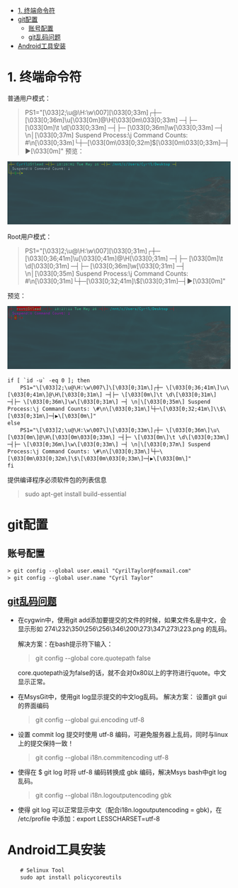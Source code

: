 <!-- TOC -->

- [1. 终端命令符](#1-终端命令符)
- [git配置](#git配置)
    - [账号配置](#账号配置)
    - [git乱码问题](#git乱码问题)
- [Android工具安装](#android工具安装)

<!-- /TOC -->

# 1. 终端命令符
普通用户模式：
> PS1="\[\033]2;\u@\H:\w\007\]\[\033[0;33m\]┌┼─ \[\033[0;36m\]\u\[\033[0m\]@\H\[\033[0m\033[0;33m\] ─┤├─ \[\033[0m\]\t \d\[\033[0;33m\] ─┤├─ \[\033[0;36m\]\w\[\033[0;33m\] ─┤ \n│\[\033[0;37m\] Suspend Process:\j Command Counts: \#\n\[\033[0;33m\]└┼─\[\033[0m\033[0;32m\]\$\[\033[0m\033[0;33m\]─┤▶\[\033[0m\]"
预览：

![普通用户终端显示](material/user.png)

Root用户模式：
> PS1="\[\033]2;\u@\H:\w\007\]\[\033[0;31m\]┌┼─ \[\033[0;36;41m\]\u\[\033[0;41m\]@\H\[\033[0;31m\] ─┤├─ \[\033[0m\]\t \d\[\033[0;31m\] ─┤├─ \[\033[0;36m\]\w\[\033[0;31m\] ─┤ \n│\[\033[0;35m\] Suspend Process:\j Command Counts: \#\n\[\033[0;31m\]└┼─\[\033[0;32;41m\]\\$\[\033[0;31m\]─┤▶\[\033[0m\]"

预览：

![Root用户终端显示](material/Root.png)


``` shell
if [ `id -u` -eq 0 ]; then
    PS1="\[\033]2;\u@\H:\w\007\]\[\033[0;31m\]┌┼─ \[\033[0;36;41m\]\u\[\033[0;41m\]@\H\[\033[0;31m\] ─┤├─ \[\033[0m\]\t \d\[\033[0;31m\] ─┤├─ \[\033[0;36m\]\w\[\033[0;31m\] ─┤ \n│\[\033[0;35m\] Suspend Process:\j Command Counts: \#\n\[\033[0;31m\]└┼─\[\033[0;32;41m\]\\$\[\033[0;31m\]─┤▶\[\033[0m\]"
else
    PS1="\[\033]2;\u@\H:\w\007\]\[\033[0;33m\]┌┼─ \[\033[0;36m\]\u\[\033[0m\]@\H\[\033[0m\033[0;33m\] ─┤├─ \[\033[0m\]\t \d\[\033[0;33m\] ─┤├─ \[\033[0;36m\]\w\[\033[0;33m\] ─┤ \n│\[\033[0;37m\] Suspend Process:\j Command Counts: \#\n\[\033[0;33m\]└┼─\[\033[0m\033[0;32m\]\$\[\033[0m\033[0;33m\]─┤▶\[\033[0m\]"
fi
```

提供编译程序必须软件包的列表信息
> sudo apt-get install build-essential

# git配置

## 账号配置
    > git config --global user.email "CyrilTaylor@foxmail.com"
    > git config --global user.name "Cyril Taylor"

## [git乱码问题](http://blog.csdn.net/tyro_java/article/details/53439537)
 - 在cygwin中，使用git add添加要提交的文件的时候，如果文件名是中文，会显示形如 274\232\350\256\256\346\200\273\347\273\223.png 的乱码。

    解决方案：在bash提示符下输入：
    > git config --global core.quotepath false

    core.quotepath设为false的话，就不会对0x80以上的字符进行quote。中文显示正常。

 - 在MsysGit中，使用git log显示提交的中文log乱码。
    解决方案：
    设置git gui的界面编码
    > git config --global gui.encoding utf-8

 - 设置 commit log 提交时使用 utf-8 编码，可避免服务器上乱码，同时与linux上的提交保持一致！
    >git config --global i18n.commitencoding utf-8

 - 使得在 $ git log 时将 utf-8 编码转换成 gbk 编码，解决Msys bash中git log 乱码。
    >git config --global i18n.logoutputencoding gbk

 - 使得 git log 可以正常显示中文（配合i18n.logoutputencoding = gbk)，在 /etc/profile 中添加：export LESSCHARSET=utf-8

# Android工具安装

```shell
    # Selinux Tool
    sudo apt install policycoreutils
```

